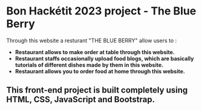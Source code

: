 # Bon Hackétit 2023 project - The Blue Berry

  Through this website a resturant "THE BLUE BERRY" allow users to :
  
  * **Restaurant allows to make order at table through this website.**
  * **Restaurant staffs occasionally upload food blogs, which are basically tutorials of different dishes made by them in this website.**
  * **Restaurant allows you to order food at home through this website.**
  
  
## This front-end project is built completely using HTML, CSS, JavaScript and Bootstrap.
